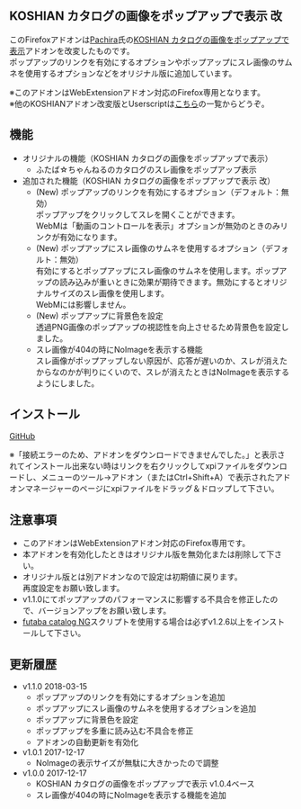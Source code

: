 ##  KOSHIAN カタログの画像をポップアップで表示 改
このFirefoxアドオンは[Pachira](https://addons.mozilla.org/ja/firefox/user/anonymous-a0bba9187b568f98732d22d51c5955a6/)氏の[KOSHIAN カタログの画像をポップアップで表示](https://addons.mozilla.org/ja/firefox/addon/koshian-image-popuper/)アドオンを改変したものです。  
ポップアップのリンクを有効にするオプションやポップアップにスレ画像のサムネを使用するオプションなどをオリジナル版に追加しています。  

※このアドオンはWebExtensionアドオン対応のFirefox専用となります。  
※他のKOSHIANアドオン改変版とUserscriptは[こちら](https://github.com/akoya-tomo/futaba_auto_reloader_K/wiki/)の一覧からどうぞ。  

## 機能
* オリジナルの機能（KOSHIAN カタログの画像をポップアップで表示）
  - ふたば☆ちゃんねるのカタログのスレ画像をポップアップ表示
* 追加された機能（KOSHIAN カタログの画像をポップアップで表示 改）
  - \(New\) ポップアップのリンクを有効にするオプション（デフォルト：無効）  
  ポップアップをクリックしてスレを開くことができます。  
  WebMは「動画のコントロールを表示」オプションが無効のときのみリンクが有効になります。  
  - \(New\) ポップアップにスレ画像のサムネを使用するオプション（デフォルト：無効）  
  有効にするとポップアップにスレ画像のサムネを使用します。ポップアップの読み込みが重いときに効果が期待できます。無効にするとオリジナルサイズのスレ画像を使用します。  
  WebMには影響しません。  
  - \(New\) ポップアップに背景色を設定  
  透過PNG画像のポップアップの視認性を向上させるため背景色を設定しました。  
  - スレ画像が404の時にNoImageを表示する機能  
  スレ画像がポップアップしない原因が、応答が遅いのか、スレが消えたからなのかが判りにくいので、スレが消えたときはNoImageを表示するようにしました。  

## インストール
[GitHub](https://github.com/akoya-tomo/koshian_image_popuper_kai/releases/download/v1.1.0/koshian_image_popuper_kai-1.1.0-an.fx.xpi)  

※「接続エラーのため、アドオンをダウンロードできませんでした。」と表示されてインストール出来ない時はリンクを右クリックしてxpiファイルをダウンロードし、メニューのツール→アドオン（またはCtrl+Shift+A）で表示されたアドオンマネージャーのページにxpiファイルをドラッグ＆ドロップして下さい。  

## 注意事項
* このアドオンはWebExtensionアドオン対応のFirefox専用です。  
* 本アドオンを有効化したときはオリジナル版を無効化または削除して下さい。  
* オリジナル版とは別アドオンなので設定は初期値に戻ります。  
  再度設定をお願い致します。  
* v1.1.0にてポップアップのパフォーマンスに影響する不具合を修正したので、バージョンアップをお願い致します。
* [futaba catalog NG](https://greasyfork.org/ja/scripts/37565-futaba-catalog-ng/)スクリプトを使用する場合は必ずv1.2.6以上をインストールして下さい。

## 更新履歴
* v1.1.0 2018-03-15
  - ポップアップのリンクを有効にするオプションを追加
  - ポップアップにスレ画像のサムネを使用するオプションを追加
  - ポップアップに背景色を設定
  - ポップアップを多重に読み込む不具合を修正
  - アドオンの自動更新を有効化
* v1.0.1 2017-12-17
  - NoImageの表示サイズが無駄に大きかったので調整
* v1.0.0 2017-12-17
  - KOSHIAN カタログの画像をポップアップで表示 v1.0.4ベース
  - スレ画像が404の時にNoImageを表示する機能を追加
